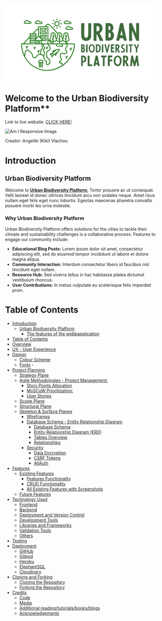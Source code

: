 <p align="center">
  <img src="documentation/readme/ubp-logo.png" alt="Urban Biodiversity Platform Logo">
</p>

# Welcome to the Urban Biodiversity Platform**


Link to live website: [CLICK HERE!](https://ubp-7ea7f2ca1a6d.herokuapp.com/)

![Am I Responsive Image](documentation/screenshots/responsive.JPG)

Creator: Angeliki (Kiki) Vlachou

# Introduction

## Urban Biodiversity Platform

Welcome to [**Urban Biodiversity Platform**](https://ubp-7ea7f2ca1a6d.herokuapp.com/), 
Tortor posuere ac ut consequat. Velit laoreet id donec ultrices tincidunt arcu non sodales neque. Amet risus nullam eget felis eget nunc lobortis. Egestas maecenas pharetra convallis posuere morbi leo urna molestie.


### Why Urban Biodiversity Platform

Urban Biodiversity Platform offers solutions for the cities to tackle their climate and sustainability challenges is a collaborative process. 
Features to engage our community include:

- **Educational Blog Posts:** Lorem ipsum dolor sit amet, consectetur adipiscing elit, sed do eiusmod tempor incididunt ut labore et dolore magna aliqua.
- **Community Interaction:** Interdum consectetur libero id faucibus nisl tincidunt eget nullam. 
- **Resource Hub:** Sed viverra tellus in hac habitasse platea dictumst vestibulum rhoncus. 
- **User Contributions:** In metus vulputate eu scelerisque felis imperdiet proin.



# Table of Contents
- [Introduction](#introduction)
  - [Urban Biodiversity Platform](#urban-biodiversity-platform)
    - [The features of the webbapplication](#the-features-of-the-webbapplication)   
- [Table of Contents](#table-of-contents)
- [Overview](#overview)
- [UX - User Experience](#ux---user-experience)
- [Design](#design)
  - [Colour Scheme](#colour-scheme)
  - [Fonts](#fonts)    -      
- [Project Planning](#project-planning)
  - [Strategy Plane](#strategy-plane)
  - [Agile Methodologies - Project Management:](#agile-methodologies---project-management)
    - [Story Points Allocation](#story-points-allocation)    
    - [MoSCoW Prioritization:](#moscow-prioritization)
    - [User Stories](#user-stories)            
  - [Scope Plane](#scope-plane)
  - [Structural Plane](#structural-plane)
  - [Skeleton \& Surface Planes](#skeleton--surface-planes)
    - [Wireframes](#wireframes)      
    - [Database Schema - Entity Relationship Diagram](#database-schema---entity-relationship-diagram)
      - [Database Schema](#database-schema)
      - [Entity Relationship Diagram (ERD)](#entity-relationship-diagram-erd)
      - [Tables Overview](#tables-overview)
      - [Relationships](#relationships)      
    - [Security](#security)
      - [Data Encryption](#data-encryption)
      - [CSRF Tokens](#csrf-tokens)
      - [AllAuth](#allauth)
- [Features](#features)
  - [Existing Features](#existing-features)
    - [Features Functionality](#features-functionality)
    - [CRUD Functionality](#crud-functionality)
    - [All Existing Features with Screenshots](#all-existing-features-with-screenshots)      
  - [Future Features](#future-features)
- [Technology Used](#technology-used)
  - [Frontend](#frontend)
  - [Backend](#backend)
  - [Deployment and Version Control](#deployment-and-version-control)
  - [Development Tools](#development-tools)
  - [Libraries and Frameworks](#libraries-and-frameworks)
  - [Validation Tools](#validation-tools)
  - [Others](#others)
- [Testing](#testing)
- [Deployment](#deployment)
  - [GitHub](#github)
  - [Gitpod](#gitpod)
  - [Heroku](#heroku)
  - [ElephantSQL](#elephantsql)
  - [Cloudinary](#cloudinary)
- [Cloning and Forking](#cloning-and-forking)
  - [Cloning the Repository](#cloning-the-repository)
  - [Forking the Repository](#forking-the-repository)
- [Credits](#credits)
  - [Code](#code)
  - [Media](#media)
  - [Additional reading/tutorials/books/blogs](#additional-readingtutorialsbooksblogs)
  - [Acknowledgements](#acknowledgements)